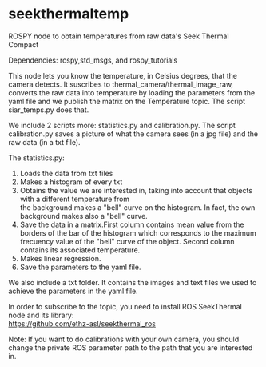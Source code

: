 # seekthermaltemp
ROSPY node to obtain temperatures from raw data's Seek Thermal Compact

Dependencies: rospy,std_msgs, and rospy_tutorials

This node lets you know the temperature, in Celsius degrees, that the camera detects. It suscribes to thermal_camera/thermal_image_raw, converts the raw data into temperature by loading the parameters from the yaml file and we publish the matrix on the Temperature topic. The script siar_temps.py does that.

We include 2 scripts more: statistics.py and calibration.py. The script calibration.py saves a picture of what the camera sees (in a jpg file) and the raw data (in a txt file).

The statistics.py:
   1) Loads the data from txt files 
   2) Makes a histogram of every txt
   3) Obtains the value we are interested in, taking into account that objects with a different temperature from  
   the background makes a "bell" curve on the histogram. In fact, the own background makes also a "bell" curve.
   4) Save the data in a matrix.First column contains mean value from the borders of the bar of the histogram which corresponds to the maximum frecuency value of the "bell" curve of the object. Second column contains its associated temperature.
   5) Makes linear regression. 
   6) Save the parameters to the yaml file.
   
We also include a txt folder. It contains the images and text files we used to achieve the parameters in the yaml file.  

In order to subscribe to the topic, you need to install ROS SeekThermal node and its library:   
https://github.com/ethz-asl/seekthermal_ros

Note: If you want to do calibrations with your own camera, you should change the private ROS parameter path to the path that you are interested in.
